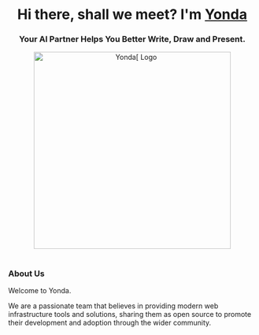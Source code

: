 <h1 align="center">Hi there, shall we meet? I'm <a href="https://nexloop.cc/" target="_blank">Yonda</a> 
<h3 align="center">Your AI Partner Helps You Better Write, Draw and Present.</h3>

<div align="center">
<img src="https://i.ibb.co/Rkqs9DfZ/Frame-1618871882.png" width="400" alt="Yonda[ Logo" />
</div>

<h1 align="center"></h1>

### About Us

Welcome to Yonda.

We are a passionate team that believes in providing modern web infrastructure tools and solutions, sharing them as open source to promote their development and adoption through the wider community.
